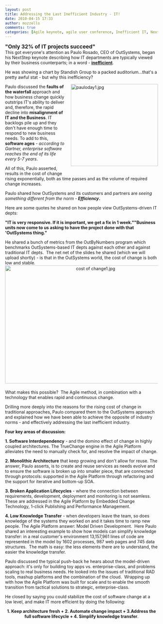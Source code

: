 ```yaml
---
layout: post
title: Addressing the Last Inefficient Industry - IT!
date: 2010-04-15 17:33
author: mozzello
comments: true
categories: [Agile keynote, agile user conference, Inefficient IT, Nextstep, outsystems, Paulo Rosado, Perspectives]
---
```

<div style="text-align: left;" align="center"><span style="font-size: 1.25em;"><b>"Only 32% of IT projects succeed"</b></span><b> </b></div>
This got everyone's attention as Paulo Rosado, CEO of OutSystems, began his NextStep keynote describing how IT departments are typically viewed by their business counterparts; in a word - <b><span style="text-decoration: underline;">inefficient</span></b>.

He was showing a chart by Standish Group to a packed auditorium...that's a pretty awful stat - but why this inefficiency? <!--more-->

<img class="mt-image-right" style="float: right; margin: 0pt 0pt 20px 20px;" alt="pauloday1.jpg" src="https://www.outsystems.com/blog/wp-content/uploads/2010/04/pauloday12.jpg" width="287" height="270" />

Paulo discussed the <b>faults of the waterfall </b>approach and how business change quickly outstrips IT's ability to deliver and, therefore, the rapid decline into <b>misalignment of IT and the Business</b>. IT backlogs pile up and they don't have enough time to respond to new business needs. To add to this, <b>software ages</b> - <i>according to Gartner, enterprise software reaches the end of its life every 5-7 years</i>.

All of this, Paulo asserted, results in the cost of change rising exponentially, both as time passes and as the volume of required change increases.

Paulo shared how OutSystems and its customers and partners are <i>seeing something different from the norm -</i><b><i> Efficiency</i>.</b>

Here are some quotes he shared on how people view OutSystems-driven IT depts:

<b>"IT is very responsive. If it is important, we get a fix in 1 week."</b><b>"Business units now come to us asking to have the project done with that 'OutSystems thing."</b>

He shared a bunch of metrics from the OutByNumbers program which benchmarks OutSystems-based IT depts against each other and against traditional IT depts.  The net net of the slides he shared (which we will upload shortly) - is that in the OutSystems world, the cost of change is both low and stable.<span class="mt-enclosure mt-enclosure-image" style="display: inline;"><img class="mt-image-center" style="text-align: center; display: block; margin: 0pt auto 20px;" alt="cost of change1.jpg" src="https://www.outsystems.com/blog/wp-content/uploads/2010/04/cost%20of%20change11.jpg" width="581" height="389" /></span>
<p align="left">What makes this possible?  The Agile method, in combination with a technology that enables rapid and continuous change.</p>
Drilling more deeply into the reasons for the rising cost of change in traditional approaches, Paulo compared them to the OutSystems approach and explained how we have been able to achieve the opposite of industry norms - and effectively addressing the last inefficient industry.

<b>Four key areas of discussion:</b>

<b>1. Software Interdependency</b> - and the domino effect of change in highly coupled architectures. The TrueChange engine in the Agile Platform alleviates the need to manually check for, and resolve the impact of change.

<b>2. Monolithic Architecture</b> that keep growing and don't allow for reuse. The answer, Paulo asserts, is to create and reuse services as needs evolve and to ensure the software is broken up into smaller piece, that are connected through protocols: supported in the Agile Platform through refactoring and the support for iterative and bottom-up SOA.

<b>3. Broken Application Lifecycles</b> - where the connection between requirements, development, deployment and monitoring is not seamless. These are addressed in the Agile Platform by Embedded Change Technology, 1-click Publishing and Performance Management.

<b>4. Low Knowledge Transfer</b> - when developers leave the team, so does knowledge of the systems they worked on and it takes time to ramp new people. The Agile Platform answer: Model Driven Development.  Here Paulo shared an interesting example to show how models can simplify knowledge transfer: in a real customer's environment 13,157,961 lines of code are represented in the model by 1602 processes, 987 web pages and 745 data structures.  The math is easy: the less elements there are to understand, the easier the knowledge transfer.

Paulo discussed the typical push-back he hears about the model-driven approach: it's only for building toy apps vs. enterprise-class, and problems scaling to real business needs. He looked into the issues of traditional RAD tools, mashup platforms and the combination of the cloud.  Wrapping up with how the Agile Platform was built for scale and to enable the smooth transition from tactical solutions to strategic, enterprise-class.

He closed by saying you could stabilize the cost of software change at a low level, and make IT more efficient by doing the following:
<div align="center"><b>1. Keep architecture fresh + 2. Automate change impact + 3.Address the full software lifecycle + 4. Simplify knowledge transfer</b>.</div>
&nbsp;
